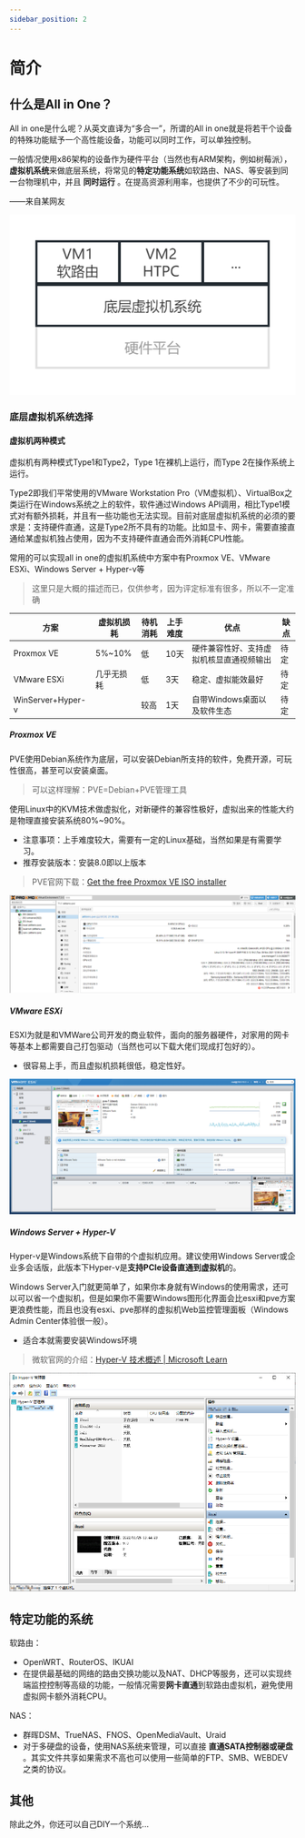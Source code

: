 ```yaml
---
sidebar_position: 2
---
```

# 简介

## 什么是All in One？

All in one是什么呢？从英文直译为“多合一”，所谓的All in one就是将若干个设备的特殊功能赋予一个高性能设备，功能可以同时工作，可以单独控制。

一般情况使用x86架构的设备作为硬件平台（当然也有ARM架构，例如树莓派），**虚拟机系统**来做底层系统，将常见的**特定功能系统**如软路由、NAS、等安装到同一台物理机中，并且 **同时运行** 。在提高资源利用率，也提供了不少的可玩性。

——来自某网友

![1676009278056](image/whatisallinone/1676009278056.png)

### 底层虚拟机系统选择

#### 虚拟机两种模式

虚拟机有两种模式Type1和Type2，Type 1在裸机上运行，而Type 2在操作系统上运行。

Type2即我们平常使用的VMware Workstation Pro（VM虚拟机）、VirtualBox之类运行在Windows系统之上的软件，软件通过Windows API调用，相比Type1模式对有额外损耗，并且有一些功能也无法实现。目前对底层虚拟机系统的必须的要求是：支持硬件直通，这是Type2所不具有的功能。比如显卡、网卡，需要直接直通给某虚拟机独占使用，因为不支持硬件直通会而外消耗CPU性能。

常用的可以实现all in one的虚拟机系统中方案中有Proxmox VE、VMware ESXi、Windows Server + Hyper-v等

> 这里只是大概的描述而已，仅供参考，因为评定标准有很多，所以不一定准确

| **方案**    | **虚拟机损耗** | **待机消耗** | **上手难度** | **优点**                           | 缺点 |
| ----------------- | -------------------- | ------------------ | ------------------ | ---------------------------------------- | ---- |
| Proxmox VE     | 5%~10%               | 低                 | 10天               | 硬件兼容性好、支持虚拟机核显直通视频输出 | 待定 |
| VMware ESXi   | 几乎无损耗           | 低                 | 3天                | 稳定、虚拟能效最好                       | 待定 |
| WinServer+Hyper-v |                      | 较高               | 1天                | 自带Windows桌面以及软件生态              | 待定 |

##### Proxmox VE

PVE使用Debian系统作为底层，可以安装Debian所支持的软件，免费开源，可玩性很高，甚至可以安装桌面。

> 可以这样理解：PVE=Debian+PVE管理工具

使用Linux中的KVM技术做虚拟化，对新硬件的兼容性极好，虚拟出来的性能大约是物理直接安装系统80%~90%。

* 注意事项：上手难度较大，需要有一定的Linux基础，当然如果是有需要学习。
* 推荐安装版本：安装8.0即以上版本

> PVE官网下载：[Get the free Proxmox VE ISO installer](https://www.proxmox.com/en/downloads)

![1676010554123](image/whatisallinone/1676010554123.png "图.PVE的web控制面板")

##### VMware ESXi

ESXI为就是和VMWare公司开发的商业软件，面向的服务器硬件，对家用的网卡等基本上都需要自己打包驱动（当然也可以下载大佬们现成打包好的）。

* 很容易上手，而且虚拟机损耗很低，稳定性好。

![1676010802337](image/whatisallinone/1676010802337.png "图.ESXI的web控制面板")


##### Windows Server + Hyper-V

Hyper-v是Windows系统下自带的个虚拟机应用。建议使用Windows Server或企业多会话版，此版本下Hyper-v是**支持PCIe设备直通到虚拟机**的。

Windows Server入门就更简单了，如果你本身就有Windows的使用需求，还可以可以省一个虚拟机，但是如果你不需要Windows图形化界面会比esxi和pve方案更浪费性能，而且也没有esxi、pve那样的虚拟机Web监控管理面板（Windows Admin Center体验很一般）。

* 适合本就需要安装Windows环境

> 微软官网的介绍：[Hyper-V 技术概述 | Microsoft Learn](https://learn.microsoft.com/zh-cn/windows-server/virtualization/hyper-v/hyper-v-technology-overview)
>

![1676010915709](image/whatisallinone/1676010915709.png "图.Windows下的Hyper-V管理器")


## 特定功能的系统

软路由：

* OpenWRT、RouterOS、IKUAI
* 在提供最基础的网络的路由交换功能以及NAT、DHCP等服务，还可以实现终端监控控制等高级的功能，一般情况需要**网卡直通**到软路由虚拟机，避免使用虚拟网卡额外消耗CPU。

NAS：

* 群晖DSM、TrueNAS、FNOS、OpenMediaVault、Uraid
* 对于多硬盘的设备，使用NAS系统来管理，可以直接 **直通SATA控制器或硬盘** 。其实文件共享如果需求不高也可以使用一些简单的FTP、SMB、WEBDEV之类的协议。

## 其他

除此之外，你还可以自己DIY一个系统...
